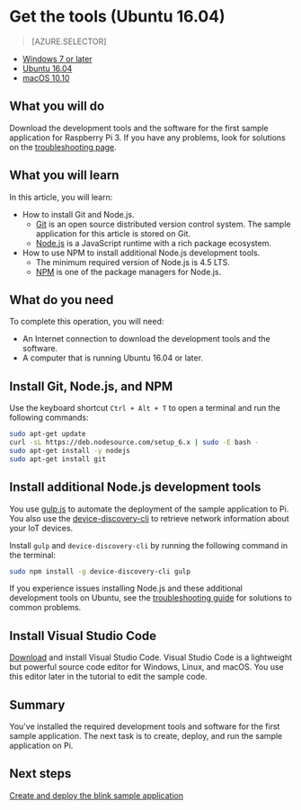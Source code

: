 <properties
    pageTitle="Get the tools (Ubuntu 16.04) | Azure"
    description="Download and install the necessary tools and software for the first sample application for Pi on Ubuntu."
    services="iot-hub"
    documentationcenter=""
    author="shizn"
    manager="timlt"
    tags=""
    keywords="iot development, iot software, internet of things software, install git on ubuntu, gulp run, install node js ubuntu" />
<tags
    ms.assetid="4d5e45c0-1db9-4662-a039-99ba26333085"
    ms.service="iot-hub"
    ms.devlang="node"
    ms.topic="article"
    ms.tgt_pltfrm="na"
    ms.workload="na"
    ms.date="11/28/2016"
    wacn.date=""
    ms.author="xshi" />

# Get the tools (Ubuntu 16.04)
> [AZURE.SELECTOR]
- [Windows 7 or later](/documentation/articles/iot-hub-raspberry-pi-kit-node-lesson1-get-the-tools-win32.md)
- [Ubuntu 16.04](/documentation/articles/iot-hub-raspberry-pi-kit-node-lesson1-get-the-tools-ubuntu.md)
- [macOS 10.10](/documentation/articles/iot-hub-raspberry-pi-kit-node-lesson1-get-the-tools-mac.md)

## What you will do
Download the development tools and the software for the first sample application for Raspberry Pi 3. If you have any problems, look for solutions on the [troubleshooting page](/documentation/articles/iot-hub-raspberry-pi-kit-node-troubleshooting/).

## What you will learn
In this article, you will learn:

* How to install Git and Node.js.
  * [Git](https://git-scm.com) is an open source distributed version control system. The sample application for this article is stored on Git.
  * [Node.js](https://nodejs.org/en/) is a JavaScript runtime with a rich package ecosystem.
* How to use NPM to install additional Node.js development tools.
  * The minimum required version of Node.js is 4.5 LTS.
  * [NPM](https://www.npmjs.com) is one of the package managers for Node.js.

## What do you need
To complete this operation, you will need:

* An Internet connection to download the development tools and the software.
* A computer that is running Ubuntu 16.04 or later.

## Install Git, Node.js, and NPM
Use the keyboard shortcut `Ctrl + Alt + T` to open a terminal and run the following commands:

```bash
sudo apt-get update
curl -sL https://deb.nodesource.com/setup_6.x | sudo -E bash -
sudo apt-get install -y nodejs
sudo apt-get install git
```

## Install additional Node.js development tools
You use [gulp.js](http://gulpjs.com) to automate the deployment of the sample application to Pi. You also use the [device-discovery-cli](https://github.com/Azure/device-discovery-cli) to retrieve network information about your IoT devices.

Install `gulp` and `device-discovery-cli` by running the following command in the terminal:

```bash
sudo npm install -g device-discovery-cli gulp
```

If you experience issues installing Node.js and these additional development tools on Ubuntu, see the [troubleshooting guide](/documentation/articles/iot-hub-raspberry-pi-kit-node-troubleshooting/) for solutions to common problems.

## Install Visual Studio Code
[Download](https://code.visualstudio.com/docs/setup/linux) and install Visual Studio Code. Visual Studio Code is a lightweight but powerful source code editor for Windows, Linux, and macOS. You use this editor later in the tutorial to edit the sample code.

## Summary
You've installed the required development tools and software for the first sample application. The next task is to create, deploy, and run the sample application on Pi.

## Next steps
[Create and deploy the blink sample application](/documentation/articles/iot-hub-raspberry-pi-kit-node-lesson1-deploy-blink-app/)

